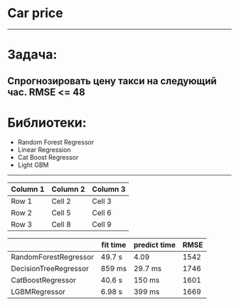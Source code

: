 # Car price
---
# Задача:
Спрогнозировать цену такси на следующий час. RMSE <= 48
---
# Библиотеки:
* Random Forest Regressor
* Linear Regression
* Cat Boost Regressor
* Light GBM
---
| Column 1 | Column 2 | Column 3 |
|----------|----------|----------|
| Row 1    | Cell 2   | Cell 3   |
| Row 2    | Cell 5   | Cell 6   |
| Row 3    | Cell 8   | Cell 9   |

|	                     | fit time|predict time|	RMSE|
|----------------------|------|-----|------|
| RandomForestRegressor| 49.7 s|	4.09|	1542|
| DecisionTreeRegressor|	859 ms|	29.7 ms|	1746|
| CatBoostRegressor|	40.6 s|	150 ms|	1601|
| LGBMRegressor|	6.98 s|	399 ms|	1669|
